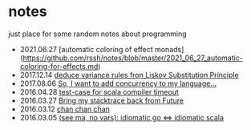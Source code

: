 # notes
just place for some random notes about programming 

* 2021.06.27 [automatic coloring of effect monads] (https://github.com/rssh/notes/blob/master/2021_06_27_automatic-coloring-for-effects.md)
* 2017.12.14 [deduce variance rules fron Liskov Substitution Principle](https://github.com/rssh/notes/blob/master/2017_12_14-variance-from-lsp.md)
* 2017.08.06 [So, I want to add concurrency to my language...](https://github.com/rssh/notes/blob/master/2017_08_06_concurrency_in_new_language.md)
* 2016.04.28 [test-case for scala compiler timeout](https://github.com/rssh/notes/blob/master/2016_04_28_typelevel_isprime/)
* 2016.03.27 [Bring my stacktrace back from Future](https://github.com/rssh/notes/blob/master/2016_27_03_back-my-stack-traces.md)
* 2016.03.12 [chan chan chan](https://github.com/rssh/notes/blob/master/2016_03_12_chan-chan-chan.md)
* 2016.03.05 [(see ma, no vars): idiomatic go <=> idiomatic scala](https://github.com/rssh/notes/blob/master/2016_03_05_see-ma-no-vars.md)
